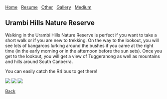 [Home](./)&nbsp;&nbsp;&nbsp;[Resume](assets/CV.pdf)&nbsp;&nbsp;&nbsp;[Other](./other.html)&nbsp;&nbsp;&nbsp;[Gallery](./gallery.html)&nbsp;&nbsp;&nbsp;[Medium](https://dataavicenna.medium.com)

## Urambi Hills Nature Reserve

Walking in the Urambi Hills Nature Reserve is perfect if you want to take a short walk or if you are new to trekking. On the way to the lookout, you will see lots of kangaroos lurking around the bushes if you came at the right time (in the early morning or in the afternoon before the sun sets). Once you get to the lookout, you will get a view of Tuggeranong as well as mountains and hills around South Canberra.

You can easily catch the R4 bus to get there!

![](/assets/img/urambi_1.heic)
![](/assets/img/urambi_2.heic)
![](/assets/img/urambi_3.HEIC)

[Back](./gallery.html)
